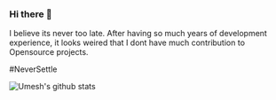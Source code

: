 ### Hi there 👋


I believe its never too late. After having so much years of development experience, it looks weired that I dont have much contribution to Opensource projects. 

#NeverSettle


![Umesh's github stats](https://github-readme-stats.vercel.app/api?username=umeshg)
